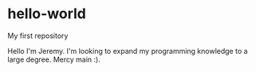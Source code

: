 # hello-world
My first repository


Hello I'm Jeremy. I'm looking to expand my programming knowledge to a large degree. 
Mercy main :).

